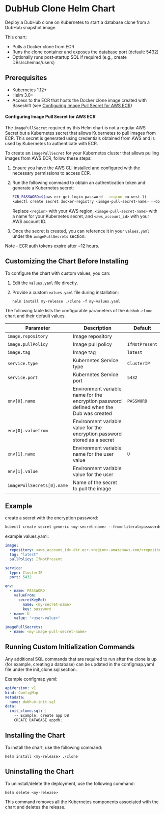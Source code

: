 # DubHub Clone Helm Chart

Deploy a DubHub clone on Kubernetes to start a database clone from a DubHub snapshot image.

This chart:
- Pulls a Docker clone from ECR
- Runs the clone container and exposes the database port (default: 5432)
- Optionally runs post-startup SQL if required (e.g., create DBs/schemas/users)

## Prerequisites

- Kubernetes 1.12+
- Helm 3.0+
- Access to the ECR that hosts the Docker clone image created with Baseshift (see [Configuring Image Pull Secret for AWS ECR](#configuring-image-pull-secret-for-aws-ecr))

#### Configuring Image Pull Secret for AWS ECR

The `imagePullSecret` required by this Helm chart is not a regular AWS Secret but a Kubernetes secret that allows Kubernetes to pull images from ECR. This secret is generated using credentials obtained from AWS and is used by Kubernetes to authenticate with ECR. 

To create an `imagePullSecret` for your Kubernetes cluster that allows pulling images from AWS ECR, follow these steps:

1. Ensure you have the AWS CLI installed and configured with the necessary permissions to access ECR.

2. Run the following command to obtain an authentication token and generate a Kubernetes secret:

    ```bash
    ECR_PASSWORD=$(aws ecr get-login-password --region eu-west-1)
    kubectl create secret docker-registry <image-pull-secret-name> --docker-server=<aws_account_id>.dkr.ecr.<region>.amazonaws.com --docker-username=AWS --docker-password="$ECR_PASSWORD"
    ```

    Replace `<region>` with your AWS region, `<image-pull-secret-name>` with a name for your Kubernetes secret, and `<aws_account_id>` with your AWS account ID.

3. Once the secret is created, you can reference it in your `values.yaml` under the `imagePullSecrets` section:

Note - ECR auth tokens expire after ~12 hours. 

## Customizing the Chart Before Installing

To configure the chart with custom values, you can:

1. Edit the `values.yaml` file directly.
2. Provide a custom `values.yaml` file during installation:

    ```
    helm install my-release ./clone -f my-values.yaml
    ```


The following table lists the configurable parameters of the `dubhub-clone` chart and their default values.

| Parameter                  | Description                                                                        | Default        |
|----------------------------|------------------------------------------------------------------------------------|----------------|
| `image.repository`         | Image repository                                                                   |                |
| `image.pullPolicy`         | Image pull policy                                                                  | `IfNotPresent` |
| `image.tag`                | Image tag                                                                          | `latest`       |
| `service.type`             | Kubernetes Service type                                                            | `ClusterIP`    |
| `service.port`             | Kubernetes Service port                                                            | `5432`         |
| `env[0].name`              | Environment variable name for the encryption password defined when the Dub was created | `PASSWORD`     |
| `env[0].valuefrom`         | Environment variable value for the encryption password stored as a secret          |                |
| `env[1].name`              | Environment variable name for the user value                                       | `U`            |
| `env[1].value`             | Environment variable value for the user                                            |                |
| `imagePullSecrets[0].name` | Name of the secret to pull the image                                               |                |



## Example

create a secret with the encryption password:

```bash
kubectl create secret generic <my-secret-name> --from-literal=password=<encryption-password>
```

example values.yaml:
```yaml
image:
  repository: <aws_account_id>.dkr.ecr.<region>.amazonaws.com/<repository-name>
  tag: "latest"
  pullPolicy: IfNotPresent

service:
  type: ClusterIP
  port: 5432

env:
  - name: PASSWORD
    valueFrom:
      secretKeyRef:
        name: <my-secret-name>
        key: password
  - name: U
    value: "<user-value>"

imagePullSecrets:
  - name: <my-image-pull-secret-name>

```


## Running Custom Initialization Commands

Any additional SQL commands that are required to run after the clone is up (for example, creating a database) can be updated in the configmap.yaml file under the init_clone.sql section.

Example configmap.yaml:
```yaml
apiVersion: v1
kind: ConfigMap
metadata:
  name: dubhub-init-sql
data:
  init_clone.sql: |
    -- Example: create app DB
    CREATE DATABASE appdb;

```

## Installing the Chart

To install the chart, use the following command:

    helm install <my-release> ./clone

## Uninstalling the Chart

To uninstall/delete the deployment, use the following command:

    helm delete <my-release>

This command removes all the Kubernetes components associated with the chart and deletes the release.
